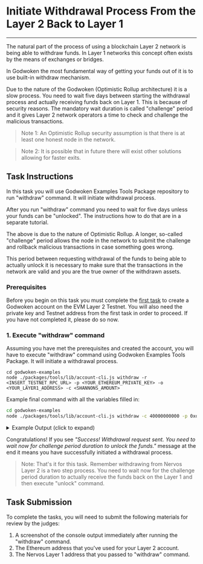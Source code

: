 # Initiate Withdrawal Process From the Layer 2 Back to Layer 1

<hr/>

The natural part of the process of using a blockchain Layer 2 network is being able to withdraw funds. In Layer 1 networks this concept often exists by the means of exchanges or bridges.

In Godwoken the most fundamental way of getting your funds out of it is to use built-in withdraw mechanism.

Due to the nature of the Godwoken (Optimistic Rollup architecture) it is a slow process. You need to wait five days between starting the withdrawal process and actually receiving funds back on Layer 1. This is because of security reasons. The mandatory wait duration is called "challenge" period and it gives Layer 2 network operators a time to check and challenge the malicious transactions.

> Note 1: An Optimistic Rollup security assumption is that there is at least one honest node in the network.

> Note 2: It is possible that in future there will exist other solutions allowing for faster exits.

## Task Instructions

In this task you will use Godwoken Examples Tools Package repository to run "withdraw" command. It will initiate withdrawal process.

After you run "withdraw" command you need to wait for five days unless your funds can be "unlocked". The instructions how to do that are in a separate tutorial.

The above is due to the nature of Optimistic Rollup.  A longer, so-called "challenge" period allows the node in the network to submit the challenge and rollback malicious transactions in case something goes wrong.

This period between requesting withdrawal of the funds to being able to actually unlock it is necessary to make sure that the transactions in the network are valid and you are the true owner of the withdrawn assets.

### Prerequisites

Before you begin on this task you must complete the [first task](./1.create.godwoken.account.md) to create a Godwoken account on the EVM Layer 2 Testnet. You will also need the private key and Testnet address from the first task in order to proceed. If you have not completed it, please do so now.

### 1. Execute "withdraw" command

Assuming you have met the prerequisites and created the account, you will have to execute "withdraw" command using Godwoken Examples Tools Package. It will initiate a withdrawal process.

```
cd godwoken-examples
node ./packages/tools/lib/account-cli.js withdraw -r <INSERT_TESTNET_RPC_URL> -p <YOUR_ETHEREUM_PRIVATE_KEY> -o <YOUR_LAYER1_ADDRESS> -c <SHANNONS_AMOUNT>
```

Example final command with all the variables filled in:

```sh
cd godwoken-examples
node ./packages/tools/lib/account-cli.js withdraw -c 40000000000 -p 0xd9066ff9f753a1898709b568119055660a77d9aae4d7a4ad677b8fb3d2a571e5 -o ckt1qyq9u5vzgtklnqrr6cevra7w2utrsxmjgefs72sfju -r http://3.235.223.161:18114
```

<details>
<summary>Example Output (click to expand)</summary>
  
```txt
LUMOS_CONFIG_NAME: AGGRON4
waiting for sync ...
synced ...
owner lock hash: 0x5c7253696786b9eddd34e4f6b6e478ec5742bd36569ec60c1d0487480ba4f9e3
eth address: 0xd173313a51f8fc37bcf67569b463abd89d81844f
l2 lock hash: 0x4cbe982a44788125a1fd62958a4682f65dfcbe808de812b62113501258a27805
--- godwoken withdraw ---
nonce: 0
rollupTypeHash: 0x7f59f6be6d87d5346c9a749f10ce3a899b959d52c63102605297b3aab850e7f1
withdrawalRequest: {
  raw: {
    nonce: '0x0',
    capacity: '0x9502f9000',
    amount: '0x0',
    sudt_script_hash: '0x0000000000000000000000000000000000000000000000000000000000000000',
    account_script_hash: '0x4cbe982a44788125a1fd62958a4682f65dfcbe808de812b62113501258a27805',
    sell_amount: '0x0',
    sell_capacity: '0x2540be400',
    owner_lock_hash: '0x5c7253696786b9eddd34e4f6b6e478ec5742bd36569ec60c1d0487480ba4f9e3',
    payment_lock_hash: '0x0000000000000000000000000000000000000000000000000000000000000000',
    fee: { sudt_id: 1, amount: 0n }
  },
  signature: '0xc99102c5774b0b022bd384abcd9dcd7703d243b6a62187f75aa4a004ab74441b2409bf61bbeebaa385d53667f6de333f6bf48977cb99990d7a6325a8da67c1b000'
}
result: null
--- godwoken withdraw finished ---
waiting for layer 2 block producer withdrawal ... 0 seconds
Your account id: 4
ckb balance in godwoken is: 80000000000
waiting for layer 2 block producer withdrawal ... 5 seconds
...
ckb balance in godwoken is: 80000000000
waiting for layer 2 block producer withdrawal ... 35 seconds
ckb balance in godwoken is: 80000000000
waiting for layer 2 block producer withdrawal ... 40 seconds
ckb balance in godwoken is: 40000000000
Success! Withdrawal request sent. You need to wait now for challenge period duration to unlock the funds.
```

</details>

Congratulations! If you see *"Success! Withdrawal request sent. You need to wait now for challenge period duration to unlock the funds."* message at the end it means you have successfully initiated a withdrawal process.

> Note: That's it for this task. Remember withdrawing from Nervos Layer 2 is a two step process. You need to wait now for the challenge period duration to actually receive the funds back on the Layer 1 and then execute "unlock" command.

## Task Submission

To complete the tasks, you will need to submit the following materials for review by the judges:

1. A screenshot of the console output immediately after running the "withdraw" command.
2. The Ethereum address that you've used for your Layer 2 account.
3. The Nervos Layer 1 address that you passed to "withdraw" command.